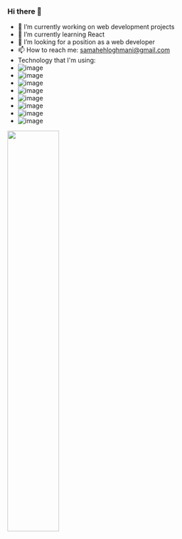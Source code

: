 ### Hi there 👋

- 🔭 I’m currently working on web development projects
- 🌱 I’m currently learning React
- 🤔 I’m looking for a position as a web developer
- 📫 How to reach me: samahehloghmani@gmail.com
- Technology that I'm using: 
- ![image]({https://img.shields.io/badge/HTML5-E34F26?style=for-the-badge&logo=html5&logoColor=white})
- ![image]({BadgeURLHere})
- ![image]({BadgeURLHere})
- ![image]({BadgeURLHere})
- ![image]({BadgeURLHere})
- ![image]({BadgeURLHere})
- ![image]({BadgeURLHere})
- ![image]({BadgeURLHere})
<img src="https://github-readme-streak-stats.herokuapp.com/?user=sky192&theme=dark" width="48%" >

 


 





